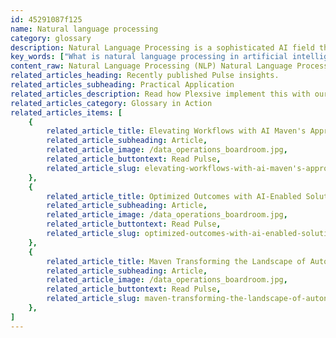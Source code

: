 ```yaml
---
id: 45291087f125
name: Natural language processing
category: glossary
description: Natural Language Processing is a sophisticated AI field that enhances computer interactions with human language, enabling voice-automated solutions and insightful data analytics across customer service and digital platforms.
key_words: ["What is natural language processing in artificial intelligence?", "How does natural language processing improve customer service?", "What are the applications of NLP in digital commerce?", "How can NLP algorithms enhance business efficiency?", "In what ways does natural language processing benefit contact centers?", "What role does natural language processing play in speech recognition technology?", "Can natural language processing improve employee productivity and satisfaction?", "How do NLP-driven AI bots personalize customer interactions?", "How does natural language processing transform voice-automated solutions?", "What are the advantages of integrating NLP in social media platforms?"]
content_raw: Natural Language Processing (NLP) Natural Language Processing, commonly referred to as NLP, operates at the intersection of computer science and human language. An advanced area of artificial intelligence, NLP is geared towards enhancing interactions between human language and computers. Through employing sophisticated speech recognition and analytics, NLP has the capacity to extract valuable insights from substantial volumes of spoken language data, thereby enabling businesses to create transformative voice-automated solutions across various platforms including customer service, digital commerce, and contact centres. Underpinning the efficacy of Natural Language Processing are powerful algorithms which offer unprecedented business benefits. By rapidly enabling engagement with prospective customers, NLP bolsters customer service efficiency, support for sales and enhances a corporation’s digital presence on multiple platforms such as social media, mobile devices, websites and a broadening array of smart devices. In a ground-breaking feat of customer service resilience, NLP empowers the operation of AI-driven “bots” that deliver personalized, round the clock human-like interaction, broadening the customer service experience. Not strictly limited to external improvements, Natural Language Processing also bolsters employee productivity and satisfaction. By automating routine service desk interactions, businesses save on costs, while simultaneously enhancing the satisfaction levels and loyalty of the customer. Consider Natural Language Processing as an essential component of the modern business landscape, its infinite potentials unlocking vast productivity and propelling businesses into an era of unparalleled growth and prosperity. Invest in Natural Language Processing and unleash the power of Maven Technologies to help you harness the benefits offered by this elite technology, expertly implemented by seasoned professionals, for transformative business results.
related_articles_heading: Recently published Pulse insights.
related_articles_subheading: Practical Application
related_articles_description: Read how Plexsive implement this with our clients.
related_articles_category: Glossary in Action
related_articles_items: [
	{
		related_article_title: Elevating Workflows with AI Maven's Approach,
		related_article_subheading: Article,
		related_article_image: /data_operations_boardroom.jpg,
		related_article_buttontext: Read Pulse,
		related_article_slug: elevating-workflows-with-ai-maven's-approach
	},
	{
		related_article_title: Optimized Outcomes with AI-Enabled Solutions,
		related_article_subheading: Article,
		related_article_image: /data_operations_boardroom.jpg,
		related_article_buttontext: Read Pulse,
		related_article_slug: optimized-outcomes-with-ai-enabled-solutions
	},
	{
		related_article_title: Maven Transforming the Landscape of Autonomous Vehicles,
		related_article_subheading: Article,
		related_article_image: /data_operations_boardroom.jpg,
		related_article_buttontext: Read Pulse,
		related_article_slug: maven-transforming-the-landscape-of-autonomous-vehicles
	},
]
---
```

